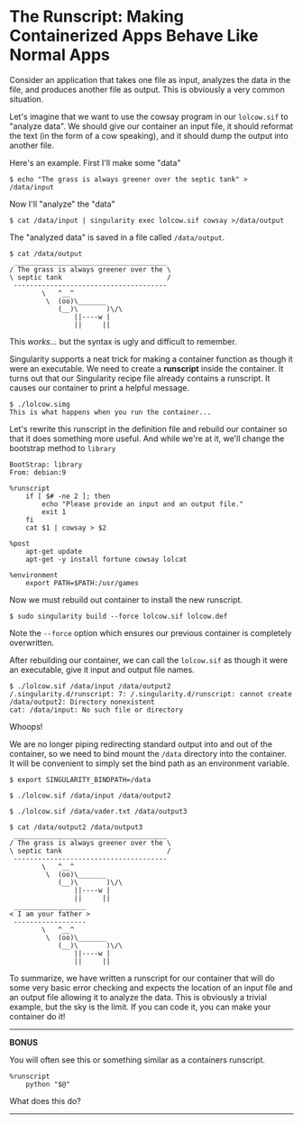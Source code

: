 # The Runscript: Making Containerized Apps Behave Like Normal Apps

Consider an application that takes one file as input, analyzes the data in the file, and produces another file as output. This is obviously a very common situation.

Let's imagine that we want to use the cowsay program in our `lolcow.sif` to "analyze data".  We should give our container an input file, it should reformat the text (in the form of a cow speaking), and it should dump the output into another file.  

Here's an example.  First I'll make some "data"

```
$ echo "The grass is always greener over the septic tank" > /data/input
```

Now I'll "analyze" the "data"

```
$ cat /data/input | singularity exec lolcow.sif cowsay >/data/output
```

The "analyzed data" is saved in a file called `/data/output`. 

```
$ cat /data/output
 ______________________________________
/ The grass is always greener over the \
\ septic tank                          /
 --------------------------------------
        \   ^__^
         \  (oo)\_______
            (__)\       )\/\
                ||----w |
                ||     ||
```

This _works..._ but the syntax is ugly and difficult to remember.  

Singularity supports a neat trick for making a container function as though it were an executable.  We need to create a **runscript** inside the container. It turns out that our Singularity recipe file already contains a runscript.  It causes our container to print a helpful message.  

```
$ ./lolcow.simg
This is what happens when you run the container...
```

Let's rewrite this runscript in the definition file and rebuild our container so that it does something more useful. And while we're at it, we'll change the bootstrap method to `library`  

```
BootStrap: library
From: debian:9

%runscript
    if [ $# -ne 2 ]; then
        echo "Please provide an input and an output file."
        exit 1
    fi
    cat $1 | cowsay > $2

%post
    apt-get update
    apt-get -y install fortune cowsay lolcat

%environment
    export PATH=$PATH:/usr/games
```

Now we must rebuild out container to install the new runscript.  

```
$ sudo singularity build --force lolcow.sif lolcow.def
```

Note the `--force` option which ensures our previous container is completely overwritten.

After rebuilding our container, we can call the `lolcow.sif` as though it were an executable, give it input and output file names.  

```
$ ./lolcow.sif /data/input /data/output2
/.singularity.d/runscript: 7: /.singularity.d/runscript: cannot create /data/output2: Directory nonexistent
cat: /data/input: No such file or directory
```

Whoops!  

We are no longer piping redirecting standard output into and out of the container, so we need to bind mount the `/data` directory into the container.  It will be convenient to simply set the bind path as an environment variable.  

```
$ export SINGULARITY_BINDPATH=/data

$ ./lolcow.sif /data/input /data/output2

$ ./lolcow.sif /data/vader.txt /data/output3

$ cat /data/output2 /data/output3
 ______________________________________
/ The grass is always greener over the \
\ septic tank                          /
 --------------------------------------
        \   ^__^
         \  (oo)\_______
            (__)\       )\/\
                ||----w |
                ||     ||
 __________________
< I am your father >
 ------------------
        \   ^__^
         \  (oo)\_______
            (__)\       )\/\
                ||----w |
                ||     ||
```

To summarize, we have written a runscript for our container that will do some very basic error checking and expects the location of an input file and an output file allowing it to analyze the data. This is obviously a trivial example, but the sky is the limit. If you can code it, you can make your container do it!  

---
**BONUS**

You will often see this or something similar as a containers runscript.

```
%runscript
    python "$@"
```
What does this do?

---